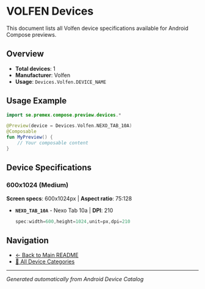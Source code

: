 # VOLFEN Devices

This document lists all Volfen device specifications available for Android Compose previews.

## Overview

- **Total devices**: 1
- **Manufacturer**: Volfen
- **Usage**: `Devices.Volfen.DEVICE_NAME`

## Usage Example

```kotlin
import se.premex.compose.preview.devices.*

@Preview(device = Devices.Volfen.NEXO_TAB_10A)
@Composable
fun MyPreview() {
    // Your composable content
}
```

## Device Specifications

### 600x1024 (Medium)

**Screen specs**: 600x1024px | **Aspect ratio**: 75:128

- **`NEXO_TAB_10A`** - Nexo Tab 10a | **DPI**: 210
  ```kotlin
  spec:width=600,height=1024,unit=px,dpi=210
  ```

## Navigation

- [← Back to Main README](../../README.md)
- [📱 All Device Categories](../README.md)

---
*Generated automatically from Android Device Catalog*
